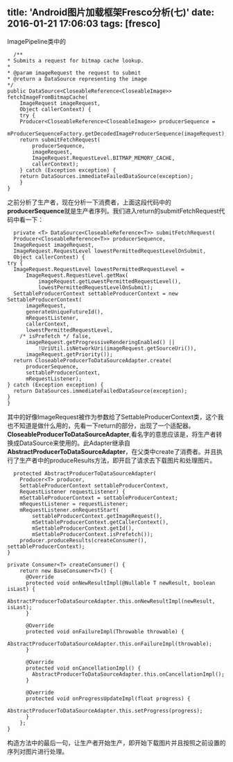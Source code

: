 title: 'Android图片加载框架Fresco分析(七)'
date: 2016-01-21 17:06:03
tags: [fresco]
---
ImagePipeline类中的

	  /**
   	* Submits a request for bitmap cache lookup.
   	*
   	* @param imageRequest the request to submit
   	* @return a DataSource representing the image
   	*/
  	public DataSource<CloseableReference<CloseableImage>> fetchImageFromBitmapCache(
      	ImageRequest imageRequest,
      	Object callerContext) {
    	try {
      	Producer<CloseableReference<CloseableImage>> producerSequence =
          	mProducerSequenceFactory.getDecodedImageProducerSequence(imageRequest);
      	return submitFetchRequest(
          	producerSequence,
          	imageRequest,
          	ImageRequest.RequestLevel.BITMAP_MEMORY_CACHE,
          	callerContext);
    	} catch (Exception exception) {
      	return DataSources.immediateFailedDataSource(exception);
    	}
  	}
<!--more-->
之前分析了生产者，现在分析一下消费者，上面这段代码中的**producerSequence**就是生产者序列。我们进入return的submitFetchRequest代码中看一下：

	  private <T> DataSource<CloseableReference<T>> submitFetchRequest(
      Producer<CloseableReference<T>> producerSequence,
      ImageRequest imageRequest,
      ImageRequest.RequestLevel lowestPermittedRequestLevelOnSubmit,
      Object callerContext) {
    try {
      ImageRequest.RequestLevel lowestPermittedRequestLevel =
          ImageRequest.RequestLevel.getMax(
              imageRequest.getLowestPermittedRequestLevel(),
              lowestPermittedRequestLevelOnSubmit);
      SettableProducerContext settableProducerContext = new SettableProducerContext(
          imageRequest,
          generateUniqueFutureId(),
          mRequestListener,
          callerContext,
          lowestPermittedRequestLevel,
        /* isPrefetch */ false,
          imageRequest.getProgressiveRenderingEnabled() ||
              !UriUtil.isNetworkUri(imageRequest.getSourceUri()),
          imageRequest.getPriority());
      return CloseableProducerToDataSourceAdapter.create(
          producerSequence,
          settableProducerContext,
          mRequestListener);
    } catch (Exception exception) {
      return DataSources.immediateFailedDataSource(exception);
    }
  	}

其中的好像ImageRequest被作为参数给了SettableProducerContext类，这个我也不知道是做什么用的，先看一下return的部分，出现了一个适配器。**CloseableProducerToDataSourceAdapter**,看名字的意思应该是，将生产者转换成DataSource来使用的。此Adapter继承自**AbstractProducerToDataSourceAdapter**，在父类中create了消费者。并且执行了生产者中的produceResults方法，即开启了请求去下载图片和处理图片。

	  protected AbstractProducerToDataSourceAdapter(
      	Producer<T> producer,
      	SettableProducerContext settableProducerContext,
      	RequestListener requestListener) {
    	mSettableProducerContext = settableProducerContext;
    	mRequestListener = requestListener;
    	mRequestListener.onRequestStart(
        	settableProducerContext.getImageRequest(),
        	mSettableProducerContext.getCallerContext(),
        	mSettableProducerContext.getId(),
        	mSettableProducerContext.isPrefetch());
    	producer.produceResults(createConsumer(), settableProducerContext);
  	}

  	private Consumer<T> createConsumer() {
    	return new BaseConsumer<T>() {
    	  @Override
    	  protected void onNewResultImpl(@Nullable T newResult, boolean isLast) {
    	    AbstractProducerToDataSourceAdapter.this.onNewResultImpl(newResult, isLast);
    	  }

    	  @Override
    	  protected void onFailureImpl(Throwable throwable) {
    	    AbstractProducerToDataSourceAdapter.this.onFailureImpl(throwable);
    	  }

    	  @Override
    	  protected void onCancellationImpl() {
    	    AbstractProducerToDataSourceAdapter.this.onCancellationImpl();
    	  }
	
    	  @Override
    	  protected void onProgressUpdateImpl(float progress) {
    	    AbstractProducerToDataSourceAdapter.this.setProgress(progress);
    	  }
    	};
  	}

构造方法中的最后一句，让生产者开始生产，即开始下载图片并且按照之前设置的序列对图片进行处理。